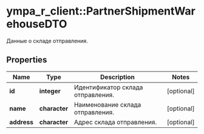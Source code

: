 # ympa_r_client::PartnerShipmentWarehouseDTO

Данные о складе отправления.

## Properties
Name | Type | Description | Notes
------------ | ------------- | ------------- | -------------
**id** | **integer** | Идентификатор склада отправления. | [optional] 
**name** | **character** | Наименование склада отправления. | [optional] 
**address** | **character** | Адрес склада отправления. | [optional] 


